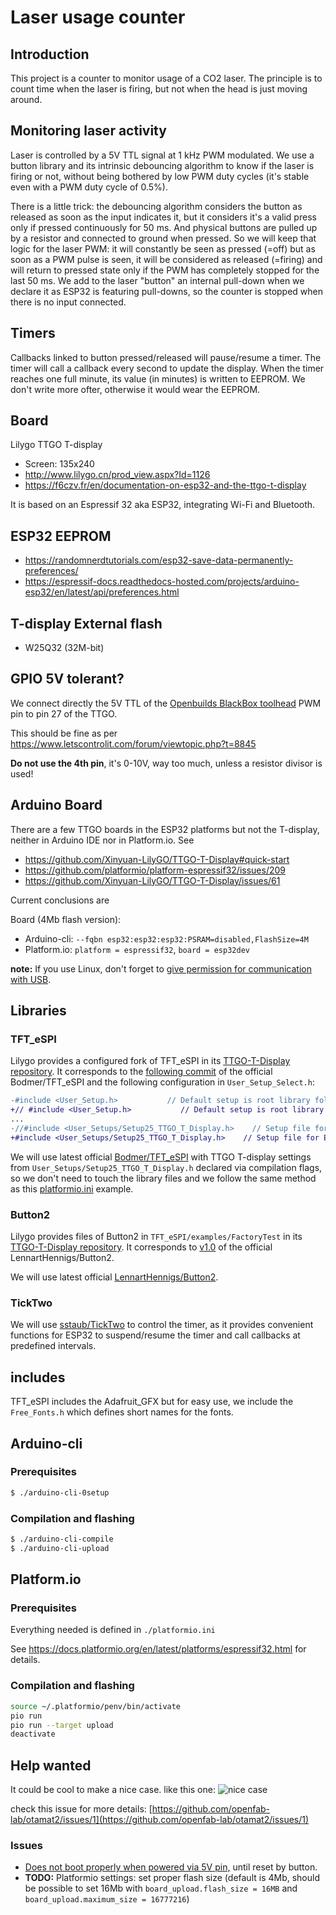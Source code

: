 # Laser usage counter
## Introduction
This project is a counter to monitor usage of a CO2 laser.
The principle is to count time when the laser is firing, but not when the head is just moving around.

## Monitoring laser activity
Laser is controlled by a 5V TTL signal at 1 kHz PWM modulated.
We use a button library and its intrinsic debouncing algorithm to know if the laser is firing or not, without being bothered by low PWM duty cycles (it's stable even with a PWM duty cycle of 0.5%).

There is a little trick: the debouncing algorithm considers the button as released as soon as the input indicates it, but it considers it's a valid press only if pressed continuously for 50 ms. And physical buttons are pulled up by a resistor and connected to ground when pressed. So we will keep that logic for the laser PWM: it will constantly be seen as pressed (=off) but as soon as a PWM pulse is seen, it will be considered as released (=firing) and will return to pressed state only if the PWM has completely stopped for the last 50 ms. We add to the laser "button" an internal pull-down when we declare it as ESP32 is featuring pull-downs, so the counter is stopped when there is no input connected.

## Timers
Callbacks linked to button pressed/released will pause/resume a timer.
The timer will call a callback every second to update the display.
When the timer reaches one full minute, its value (in minutes) is written to EEPROM. We don't write more ofter, otherwise it would wear the EEPROM.
## Board
Lilygo TTGO T-display
* Screen: 135x240
* http://www.lilygo.cn/prod_view.aspx?Id=1126
* https://f6czv.fr/en/documentation-on-esp32-and-the-ttgo-t-display

It is based on an Espressif 32 aka ESP32, integrating Wi-Fi and Bluetooth.

## ESP32 EEPROM

* https://randomnerdtutorials.com/esp32-save-data-permanently-preferences/
* https://espressif-docs.readthedocs-hosted.com/projects/arduino-esp32/en/latest/api/preferences.html

## T-display External flash

* W25Q32 (32M-bit)

## GPIO 5V tolerant?

We connect directly the 5V TTL of the [Openbuilds BlackBox toolhead](https://docs.openbuilds.com/doku.php?id=docs:blackbox-4x:connect-3-wire-laser) PWM pin to pin 27 of the TTGO.

This should be fine as per https://www.letscontrolit.com/forum/viewtopic.php?t=8845

**Do not use the 4th pin**, it's 0-10V, way too much, unless a resistor divisor is used!
## Arduino Board

There are a few TTGO boards in the ESP32 platforms but not the T-display, neither in Arduino IDE nor in Platform.io.
See
* https://github.com/Xinyuan-LilyGO/TTGO-T-Display#quick-start
* https://github.com/platformio/platform-espressif32/issues/209
* https://github.com/Xinyuan-LilyGO/TTGO-T-Display/issues/61

Current conclusions are

Board (4Mb flash version):
* Arduino-cli: `--fqbn esp32:esp32:esp32:PSRAM=disabled,FlashSize=4M`
* Platform.io: `platform = espressif32`, `board = esp32dev`

**note:** If you use Linux, don't forget to [give permission for communication with USB](https://nicolas.super.site/content/keep-your-system-organized#92f219ffa0bb4effa9111c1a3d8c89d2).


## Libraries

### TFT_eSPI

Lilygo provides a configured fork of TFT_eSPI in its [TTGO-T-Display repository](https://github.com/Xinyuan-LilyGO/TTGO-T-Display/tree/master/). It corresponds to the [following commit](https://github.com/Bodmer/TFT_eSPI/tree/0c49b71dd434b938628377f655acb5186e4c0ddc) of the official Bodmer/TFT_eSPI and the following configuration in `User_Setup_Select.h`:

```diff
-#include <User_Setup.h>           // Default setup is root library folder
+// #include <User_Setup.h>           // Default setup is root library folder
...
-//#include <User_Setups/Setup25_TTGO_T_Display.h>    // Setup file for ESP32 and TTGO T-Display ST7789V SPI bus TFT
+#include <User_Setups/Setup25_TTGO_T_Display.h>    // Setup file for ESP32 and TTGO T-Display ST7789V SPI bus TFT

```

We will use latest official [Bodmer/TFT_eSPI](https://github.com/Bodmer/TFT_eSPI) with TTGO T-display settings from `User_Setups/Setup25_TTGO_T_Display.h` declared via compilation flags, so we don't need to touch the library files and we follow the same method as this [platformio.ini](https://github.com/JakubAndrysek/TTGO_T_Display/blob/master/TTGO_example/platformio.ini) example.

### Button2

Lilygo provides files of Button2 in `TFT_eSPI/examples/FactoryTest` in its [TTGO-T-Display repository](https://github.com/Xinyuan-LilyGO/TTGO-T-Display/tree/master/). It corresponds to [v1.0](https://github.com/LennartHennigs/Button2/releases/tag/v1.0) of the official LennartHennigs/Button2.

We will use latest official [LennartHennigs/Button2](https://github.com/LennartHennigs/Button2).

### TickTwo

We will use [sstaub/TickTwo](https://github.com/sstaub/TickTwo) to control the timer, as it provides convenient functions for ESP32 to suspend/resume the timer and call callbacks at predefined intervals.
## includes

TFT_eSPI includes the Adafruit_GFX but for easy use, we include the `Free_Fonts.h` which defines short names for the fonts.

## Arduino-cli

### Prerequisites

```sh
$ ./arduino-cli-0setup
```
### Compilation and flashing

```sh
$ ./arduino-cli-compile
$ ./arduino-cli-upload
```

## Platform.io

### Prerequisites

Everything needed is defined in `./platformio.ini`

See https://docs.platformio.org/en/latest/platforms/espressif32.html for details.

### Compilation and flashing

```sh
source ~/.platformio/penv/bin/activate
pio run
pio run --target upload
deactivate
```

## Help wanted
It could be cool to make a nice case.
like this one:
![nice case](https://media.printables.com/media/prints/400057/images/3334143_59157810-2976-4578-a8b5-19a95bf47400/thumbs/cover/640x480/jpg/large_display_capture_400057.webp)

check this issue for more details: [https://github.com/openfab-lab/otamat2/issues/1](https://github.com/openfab-lab/otamat2/issues/1)

### Issues

- [Does not boot properly when powered via 5V pin,](https://github.com/openfab-lab/otamat2/issues/2) until reset by button.
- **TODO:** Platformio settings: set proper flash size (default is 4Mb, should be possible to set 16Mb with `board_upload.flash_size = 16MB` and `board_upload.maximum_size = 16777216`)
